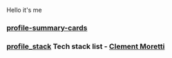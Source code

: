 Hello it's me

### [profile-summary-cards](https://github.com/daddykoala)

### [profile_stack](https://github.com/daddykoala) Tech stack list - [Clement Moretti](https://github.com/daddykoala) 